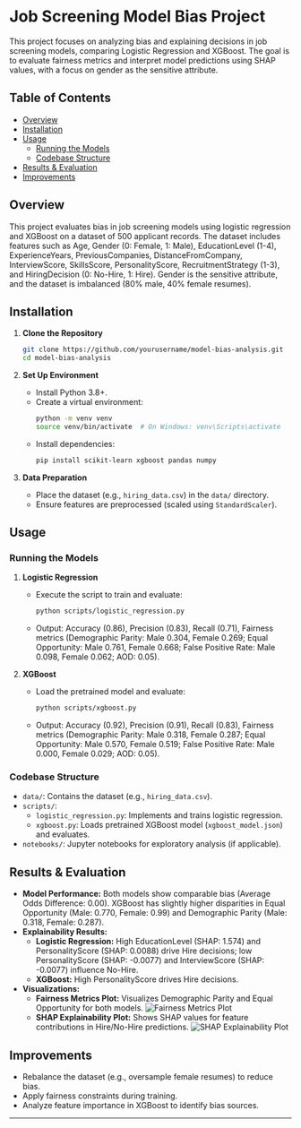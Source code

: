 # Job Screening Model Bias Project

This project focuses on analyzing bias and explaining decisions in job screening models, comparing Logistic Regression and XGBoost. The goal is to evaluate fairness metrics and interpret model predictions using SHAP values, with a focus on gender as the sensitive attribute.


## Table of Contents
- [Overview](#overview)
- [Installation](#installation)
- [Usage](#usage)
  - [Running the Models](#running-the-models)
  - [Codebase Structure](#codebase-structure)
- [Results & Evaluation](#results--evaluation)
- [Improvements](#improvements)

## Overview
This project evaluates bias in job screening models using logistic regression and XGBoost on a dataset of 500 applicant records. The dataset includes features such as Age, Gender (0: Female, 1: Male), EducationLevel (1-4), ExperienceYears, PreviousCompanies, DistanceFromCompany, InterviewScore, SkillsScore, PersonalityScore, RecruitmentStrategy (1-3), and HiringDecision (0: No-Hire, 1: Hire). Gender is the sensitive attribute, and the dataset is imbalanced (80% male, 40% female resumes).

## Installation

1. **Clone the Repository**
   ```bash
   git clone https://github.com/yourusername/model-bias-analysis.git
   cd model-bias-analysis
   ```

2. **Set Up Environment**
   - Install Python 3.8+.
   - Create a virtual environment:
     ```bash
     python -m venv venv
     source venv/bin/activate  # On Windows: venv\Scripts\activate
     ```
   - Install dependencies:
     ```bash
     pip install scikit-learn xgboost pandas numpy
     ```

3. **Data Preparation**
   - Place the dataset (e.g., `hiring_data.csv`) in the `data/` directory.
   - Ensure features are preprocessed (scaled using `StandardScaler`).

## Usage

### Running the Models
1. **Logistic Regression**
   - Execute the script to train and evaluate:
     ```bash
     python scripts/logistic_regression.py
     ```
   - Output: Accuracy (0.86), Precision (0.83), Recall (0.71), Fairness metrics (Demographic Parity: Male 0.304, Female 0.269; Equal Opportunity: Male 0.761, Female 0.668; False Positive Rate: Male 0.098, Female 0.062; AOD: 0.05).

2. **XGBoost**
   - Load the pretrained model and evaluate:
     ```bash
     python scripts/xgboost.py
     ```
   - Output: Accuracy (0.92), Precision (0.91), Recall (0.83), Fairness metrics (Demographic Parity: Male 0.318, Female 0.287; Equal Opportunity: Male 0.570, Female 0.519; False Positive Rate: Male 0.000, Female 0.029; AOD: 0.05).

### Codebase Structure
- `data/`: Contains the dataset (e.g., `hiring_data.csv`).
- `scripts/`: 
  - `logistic_regression.py`: Implements and trains logistic regression.
  - `xgboost.py`: Loads pretrained XGBoost model (`xgboost_model.json`) and evaluates.
- `notebooks/`: Jupyter notebooks for exploratory analysis (if applicable).
  
## Results & Evaluation

- **Model Performance:** Both models show comparable bias (Average Odds Difference: 0.00). XGBoost has slightly higher disparities in Equal Opportunity (Male: 0.770, Female: 0.99) and Demographic Parity (Male: 0.318, Female: 0.287).
- **Explainability Results:**
  - **Logistic Regression:** High EducationLevel (SHAP: 1.574) and PersonalityScore (SHAP: 0.0088) drive Hire decisions; low PersonalityScore (SHAP: -0.0077) and InterviewScore (SHAP: -0.0077) influence No-Hire.
  - **XGBoost:** High PersonalityScore drives Hire decisions.
- **Visualizations:**
  - **Fairness Metrics Plot:** Visualizes Demographic Parity and Equal Opportunity for both models.
    ![Fairness Metrics Plot](file:///C:/Users/dell/OneDrive/Documents/AI%20Bias%20Detection/results/logistic_fairness_plot.png)
  - **SHAP Explainability Plot:** Shows SHAP values for feature contributions in Hire/No-Hire predictions.
    ![SHAP Explainability Plot](images/shap_explainability_plot.png)

## Improvements
- Rebalance the dataset (e.g., oversample female resumes) to reduce bias.
- Apply fairness constraints during training.
- Analyze feature importance in XGBoost to identify bias sources.



---


